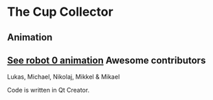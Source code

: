 The Cup Collector
=================
Animation
---------
[See robot 0 animation](https://github.com/niive12/CupCollector/blob/master/code/cupcollector/robot_0.gif)
Awesome contributors
--------------------
Lukas, Michael, Nikolaj, Mikkel & Mikael

Code is written in Qt Creator.